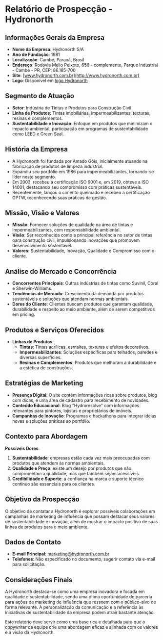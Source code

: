 # Relatório de Prospecção - Hydronorth

## Informações Gerais da Empresa

- **Nome da Empresa**: Hydronorth S/A
- **Ano de Fundação**: 1981
- **Localização**: Cambé, Paraná, Brasil
- **Endereço**: Rodovia Mello Peixoto, 656 - complemento, Parque Industrial - Cambé - PR, CEP: 86.185-700
- **Site**: [www.hydronorth.com.br](http://www.hydronorth.com.br)
- **Logo**: Disponível em [logo Hydronorth](https://www.hydronorth.com.br/static/uploads/site/ckfinder/images/1-10-Recuperado%20\(1\)%20\(2\).png)
  
## Segmento de Atuação

- **Setor**: Indústria de Tintas e Produtos para Construção Civil
- **Linha de Produtos**: Tintas imobiliárias, impermeabilizantes, texturas, resinas e complementos.
- **Sustentabilidade e Inovação**: Enfoque em produtos que minimizam o impacto ambiental, participação em programas de sustentabilidade como LEED e Green Seal.

## História da Empresa

- A Hydronorth foi fundada por Amado Góis, inicialmente atuando na fabricação de produtos de limpeza industrial.
- Expandiu seu portfólio em 1986 para impermeabilizantes, tornando-se líder neste segmento.
- Em 2003, recebeu a certificação ISO 9001 e, em 2019, obteve a ISO 14001, destacando seu compromisso com práticas sustentáveis.
- Recentemente, lançou o cimento queimado e recebeu a certificação GPTW, reconhecendo suas práticas de gestão.

## Missão, Visão e Valores

- **Missão**: Fornecer soluções de qualidade na área de tintas e impermeabilizantes, com responsabilidade ambiental.
- **Visão**: Ser reconhecida como a principal referência no setor de tintas para construção civil, impulsionando inovações que promovem desenvolvimento sustentável.
- **Valores**: Sustentabilidade, Inovação, Qualidade e Compromisso com o cliente.

## Análise do Mercado e Concorrência

- **Concorrentes Principais**: Outras indústrias de tintas como Suvinil, Coral e Sherwin-Williams.
- **Tendências de Mercado**: Crescimento da demanda por produtos sustentáveis e soluções que atendam normas ambientais.
- **Dores do Cliente**: Clientes buscam produtos que garantam qualidade, durabilidade e respeito ao meio ambiente, além de serem competitivos em pricing.

## Produtos e Serviços Oferecidos

- **Linhas de Produtos**:
    - **Tintas**: Tintas acrílicas, esmaltes, texturas e efeitos decorativos.
    - **Impermeabilizantes**: Soluções específicas para telhados, paredes e diversas superfícies.
    - **Resinas e Complementos**: Produtos que melhoram a durabilidade e a estética de construções.

## Estratégias de Marketing

- **Presença Digital**: O site contém informações ricas sobre produtos, blog com dicas, e uma área de cadastro para recebimento de novidades.
- **Conteúdo Educacional**: Blog "Hydroresolve" com informações relevantes para pintores, lojistas e proprietários de imóveis.
- **Campanhas de Inovação**: Programas e hackathons para integrar ideias novas e soluções práticas ao portfólio.

## Contexto para Abordagem

**Possíveis Dores**:

1. **Sustentabilidade**: empresas estão cada vez mais preocupadas com produtos que atendem às normas ambientais.
2. **Qualidade e Preço**: existe um desejo por produtos que não comprometam a qualidade, mas que também sejam acessíveis.
3. **Credibilidade e Suporte**: a confiança na marca e suporte técnico contínuo são essenciais para os clientes.

## Objetivo da Prospecção

O objetivo de contatar a Hydronorth é explorar possíveis colaborações em campanhas de marketing de influência que possam destacar seus valores de sustentabilidade e inovação, além de mostrar o impacto positivo de suas linhas de produtos para o meio ambiente.

## Dados de Contato

- **E-mail Principal**: marketing@hydronorth.com.br
- **Telefones**: Não especificado no documento, sugerir contato via e-mail para solicitação.

## Considerações Finais

A Hydronorth destaca-se como uma empresa inovadora e focada em qualidade e sustentabilidade, sendo uma ótima oportunidade de parceria para ações de marketing de influência que ressoem com o público-alvo de forma relevante. A personalização da comunicação e a referência às iniciativas de sustentabilidade da empresa podem atrair bastante atenção. 

Este relatório deve servir como uma base rica e detalhada para que o copywriter da equipe crie uma abordagem eficaz e alinhada com os valores e a visão da Hydronorth.
